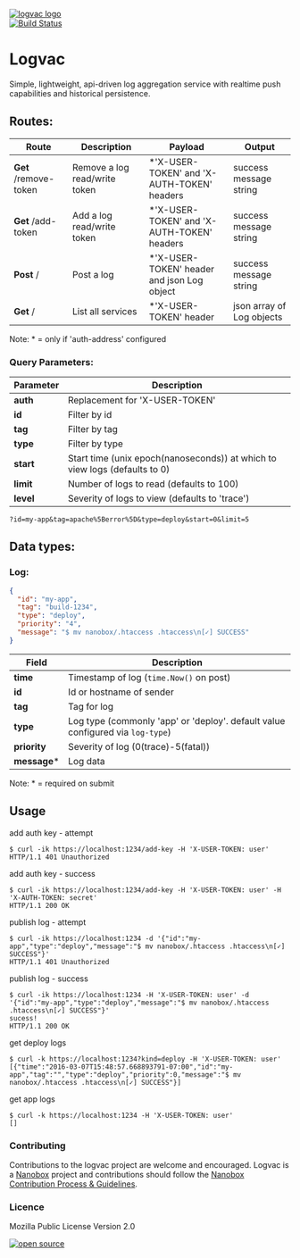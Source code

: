 [![logvac logo](http://nano-assets.gopagoda.io/readme-headers/logvac.png)](http://nanobox.io/open-source#logvac)  
[![Build Status](https://travis-ci.org/nanopack/logvac.svg)](https://travis-ci.org/nanopack/logvac)

# Logvac

Simple, lightweight, api-driven log aggregation service with realtime push capabilities and historical persistence.

## Routes:

| Route | Description | Payload | Output |
| --- | --- | --- | --- |
| **Get** /remove-token | Remove a log read/write token | *'X-USER-TOKEN' and 'X-AUTH-TOKEN' headers  | success message string |
| **Get** /add-token | Add a log read/write token | *'X-USER-TOKEN' and 'X-AUTH-TOKEN' headers  | success message string |
| **Post** / | Post a log | *'X-USER-TOKEN' header and json Log object | success message string |
| **Get** / | List all services | *'X-USER-TOKEN' header | json array of Log objects |
Note: * = only if 'auth-address' configured

### Query Parameters:
| Parameter | Description |
| --- | --- |
| **auth** | Replacement for 'X-USER-TOKEN' |
| **id** | Filter by id |
| **tag** | Filter by tag |
| **type** | Filter by type |
| **start** | Start time (unix epoch(nanoseconds)) at which to view logs (defaults to 0) |
| **limit** | Number of logs to read (defaults to 100) |
| **level** | Severity of logs to view (defaults to 'trace') |
`?id=my-app&tag=apache%5Berror%5D&type=deploy&start=0&limit=5`

## Data types:
### Log:
```json
{
  "id": "my-app",
  "tag": "build-1234",
  "type": "deploy",
  "priority": "4",
  "message": "$ mv nanobox/.htaccess .htaccess\n[✓] SUCCESS"
}
```
| Field | Description |
| --- | --- |
| **time** | Timestamp of log (`time.Now()` on post) |
| **id** | Id or hostname of sender |
| **tag** | Tag for log |
| **type** | Log type (commonly 'app' or 'deploy'. default value configured via `log-type`) |
| **priority** | Severity of log (0(trace)-5(fatal)) |
| **message*** | Log data |
Note: * = required on submit


## Usage

add auth key - attempt
```
$ curl -ik https://localhost:1234/add-key -H 'X-USER-TOKEN: user'
HTTP/1.1 401 Unauthorized
```

add auth key - success
```
$ curl -ik https://localhost:1234/add-key -H 'X-USER-TOKEN: user' -H 'X-AUTH-TOKEN: secret'
HTTP/1.1 200 OK
```

publish log - attempt
```
$ curl -ik https://localhost:1234 -d '{"id":"my-app","type":"deploy","message":"$ mv nanobox/.htaccess .htaccess\n[✓] SUCCESS"}'
HTTP/1.1 401 Unauthorized
```

publish log - success
```
$ curl -ik https://localhost:1234 -H 'X-USER-TOKEN: user' -d '{"id":"my-app","type":"deploy","message":"$ mv nanobox/.htaccess .htaccess\n[✓] SUCCESS"}'
sucess!
HTTP/1.1 200 OK
```

get deploy logs
```
$ curl -k https://localhost:1234?kind=deploy -H 'X-USER-TOKEN: user'
[{"time":"2016-03-07T15:48:57.668893791-07:00","id":"my-app","tag":"","type":"deploy","priority":0,"message":"$ mv nanobox/.htaccess .htaccess\n[✓] SUCCESS"}]
```

get app logs
```
$ curl -k https://localhost:1234 -H 'X-USER-TOKEN: user'
[]
```

### Contributing

Contributions to the logvac project are welcome and encouraged. Logvac is a [Nanobox](https://nanobox.io) project and contributions should follow the [Nanobox Contribution Process & Guidelines](https://docs.nanobox.io/contributing/).

### Licence

Mozilla Public License Version 2.0

[![open source](http://nano-assets.gopagoda.io/open-src/nanobox-open-src.png)](http://nanobox.io/open-source)
